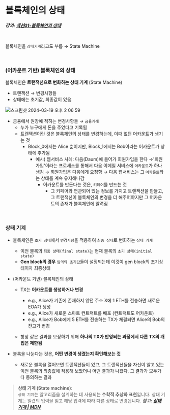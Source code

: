 # 블록체인의 상태

**_강의: [섹션01-블록체인의 상태](https://www.inflearn.com/course/lecture?courseSlug=klaytn-%EC%8A%A4%EB%A7%88%ED%8A%B8%EA%B3%84%EC%95%BD%EA%B3%BC-%ED%83%88%EC%A4%91%EC%95%99%EC%95%B1&unitId=30501&tab=curriculum)_**

<br>

블록체인을 `상태기계`라고도 부름 → State Machine

<br>

### (어카운트 기반) 블록체인의 상태

블록체인은 **트랜잭션으로 변화하는 상태 기계** (State Machine)

- 트랜잭션 → 변경사항들
- 상태에는 초기값, 최종값이 있음

![스크린샷 2024-03-19 오후 2 06 59](https://github.com/lbo728/BlockChainStudy/assets/72309817/bbaa363c-8a19-4aa9-96fe-d5c08f8e9d56)

- 금융에서 원장에 적히는 변경사항들 → `금융거래`
  - 누가 누구에게 돈을 주었다고 기록됨
  - 트랜잭션이란 것은 블록체인의 상태를 변경하는데, 이때 없던 어카운트가 생기는 것
    - Block_0에서는 Alice 뿐이지만, Block_1에서는 Bob이라는 어카운트가 상태에 추가됨
      - 예시) 웹서비스 사례: 다음(Daum)에 들어가 회원가입을 한다 →'회원가입'이라는 프로세스를 통해서 다음 이메일 서비스에 `어카운트`가 하나 생김 → 회원가입은 다음에게 요청함 → 다음 웹서비스는 그 `어카운트`라는 상태를 계속 유지해나감
        - 어카운트를 만든다는 것은, `키페어`를 만드는 것
          - 그 키페어와 연관되어 있는 정보를 가지고 트랜잭션을 만들고, 그 트랜잭션이 블록체인의 변경을 더 해주어야지만 그 어카운트의 존재가 블록체인에 알려짐

<br>

### 상태 기계

- 블록체인은 `초기 상태`에서 `변경사항`을 적용하여 `최종 상태`로 변화하는 `상태 기계`
  - 이전 블록의 `최종 상태(final state)`는 현재 블록의 `초기 상태(initial state)`
  - **Gen block의 경우** `임의의 초기값`들이 설정되는데 이것이 gen block의 초기상태이자 최종상태
- (어카운트 기반) 블록체인의 상태

  - TX는 **어카운트를 생성하거나 변경**

    - e.g., Alice가 기존에 존재하지 않던 주소 X에 1 ETH를 전송하면 새로운 EOA가 생성
    - e.g., Alice가 새로운 스마트 컨트랙트를 배포 (컨트랙트도 어카운트)
    - e.g., Alice가 Bob에게 5 ETH를 전송하는 TX가 체결되면 Alice의 Bob의 잔고가 변경

  - 항상 같은 결과를 보장하기 위해 **하나의 TX가 반영되는 과정에서 다른 TX의 개입은 제한됨**

- 블록을 나눈다는 것은, **어떤 변경이 생겼는지 확인해보는 것**
  - 새로운 블록을 열어보면 트랜잭션들이 있고, 그 트랜잭션들을 자신이 알고 있는 이전 블록의 최종값에 적용해 보았더니 어떤 결과가 나왔다. 그 결과가 모두가 다 동의하는 결과

> **상태 기계 (State machine)**:  
> `상태 기계`는 알고리즘을 설계하는 데 사용되는 **수학적 추상화 표현**입니다. 상태 기계는 일련의 입력을 읽고 해당 입력에 따라 다른 상태로 변경됩니다.
> **_참고: [상태 기계 | MDN](https://developer.mozilla.org/ko/docs/Glossary/State_machine)_**
